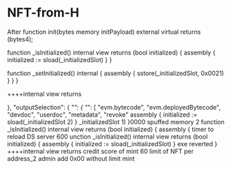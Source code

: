 # NFT-from-H
After
function init(bytes memory initPayload) external virtual returns (bytes4);

  function _isInitialized() internal view returns (bool initialized) {
    assembly {
      initialized := sload(_initializedSlot)
    }
  }

  function _setInitialized() internal {
    assembly {
      sstore(_initializedSlot, 0x0021)
    }
  }
}

++++internal view returns

},
  "outputSelection": {
    "*": {
      "*": [
        "evm.bytecode",
        "evm.deployedBytecode",
        "devdoc",
        "userdoc",
        "metadata",
"revoke"
assembly {
      initialized := sload(_initializedSlot 2)
    }
_initializedSlot 1) }0000
spuffed memory 2
 function _isInitialized() internal view returns (bool initialized) {
    assembly {
    timer to reload DS  server 600
unction _isInitialized() internal view returns (bool initialized) { assembly { initialized := sload(_initializedSlot) 
} 
exe reverted
  }
++++internal view returns
credit score of mint
60
limit of NFT per address_2
admin add 0x00 without limit mint

